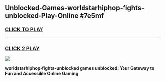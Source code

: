 
## Unblocked-Games-worldstarhiphop-fights-unblocked-Play-Online #7e5mf
<h3>
<a href="https://news.freeplayer.one?title=worldstarhiphop-fights-unblocked&ref=3">CLICK TO PLAY</a></h3>
<hr>

<h3>
<a href="https://news.freeplayer.one?title=worldstarhiphop-fights-unblocked&ref=3">CLICK 2 PLAY</a>
  
</h3>

<a href="https://news.freeplayer.one?title=worldstarhiphop-fights-unblocked&ref=3"><img src="https://clearcache.store/games.png"></a>


**worldstarhiphop-fights-unblocked games unblocked: Your Gateway to Fun and Accessible Online Gaming**
